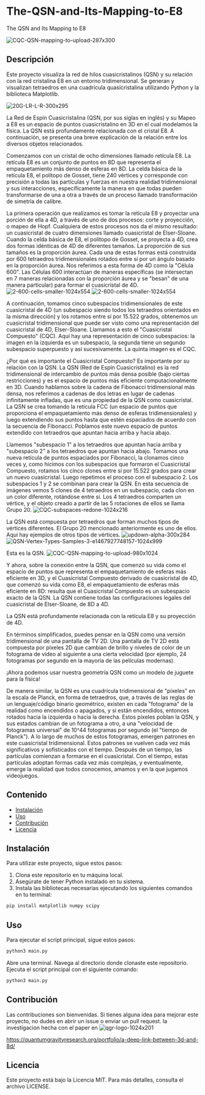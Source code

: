 # The-QSN-and-Its-Mapping-to-E8
The QSN and Its Mapping to E8

![CQC-QSN-mapping-to-upload-287x300](https://github.com/grisuno/The-QSN-and-Its-Mapping-to-E8/assets/1097185/5b4f5d2c-dcf4-49e1-8b4f-dcdca7dd35e0)

## Descripción
Este proyecto visualiza la red de hilos cuasicristalinos (QSN) y su relación con la red cristalina E8 en un entorno tridimensional. Se generan y visualizan tetraedros en una cuadrícula quasicristalina utilizando Python y la biblioteca Matplotlib.

![20G-LR-L-R-300x295](https://github.com/grisuno/The-QSN-and-Its-Mapping-to-E8/assets/1097185/4114e072-f8f4-471e-9df1-f1048ab87cbf)

La Red de Espín Cuasicristalina (QSN, por sus siglas en inglés) y su Mapeo a E8 es un espacio de puntos cuasicristalino en 3D en el cual modelamos la física. La QSN está profundamente relacionada con el cristal E8. A continuación, se presenta una breve explicación de la relación entre los diversos objetos relacionados.

Comenzamos con un cristal de ocho dimensiones llamado retícula E8. La retícula E8 es un conjunto de puntos en 8D que representa el empaquetamiento más denso de esferas en 8D. La celda básica de la retícula E8, el politopo de Gosset, tiene 240 vértices y corresponde con precisión a todas las partículas y fuerzas en nuestra realidad tridimensional y sus interacciones, específicamente la manera en que todas pueden transformarse de una a otra a través de un proceso llamado transformación de simetría de calibre.

La primera operación que realizamos es tomar la retícula E8 y proyectar una porción de ella a 4D, a través de uno de dos procesos: corte y proyección, o mapeo de Hopf. Cualquiera de estos procesos nos da el mismo resultado: un cuasicristal de cuatro dimensiones llamado cuasicristal de Elser-Sloane. Cuando la celda básica de E8, el politopo de Gosset, se proyecta a 4D, crea dos formas idénticas de 4D de diferentes tamaños. La proporción de sus tamaños es la proporción áurea. Cada una de estas formas está construida por 600 tetraedros tridimensionales rotados entre sí por un ángulo basado en la proporción áurea. Nos referimos a esta forma de 4D como la "Célula 600". Las Células 600 interactúan de maneras específicas (se intersectan en 7 maneras relacionadas con la proporción áurea y se "besan" de una manera particular) para formar el cuasicristal de 4D.
![2-600-cells-smaller-1024x554](https://github.com/grisuno/The-QSN-and-Its-Mapping-to-E8/assets/1097185/da51454a-cb75-4843-99ad-b3a276488b09)
![2-600-cells-smaller-1024x554](https://github.com/grisuno/The-QSN-and-Its-Mapping-to-E8/assets/1097185/ab196220-62d3-4c61-b943-cdce05797f3e)

A continuación, tomamos cinco subespacios tridimensionales de este cuasicristal de 4D (un subespacio siendo todos los tetraedros orientados en la misma dirección) y los rotamos entre sí por 15.522 grados, obtenemos un cuasicristal tridimensional que puede ser visto como una representación del cuasicristal de 4D, Elser-Sloane. Llamamos a esto el "Cuasicristal Compuesto" (CQC). Aquí hay una representación de cinco subespacios: la imagen en la izquierda es un subespacio, la segunda tiene un segundo subespacio superpuesto y así sucesivamente. La quinta imagen es el CQC.

¿Por qué es importante el Cuasicristal Compuesto? Es importante por su relación con la QSN. La QSN (Red de Espín Cuasicristalino) es la red tridimensional de intercambio de puntos más densa posible (bajo ciertas restricciones) y es el espacio de puntos más eficiente computacionalmente en 3D. Cuando hablamos sobre la cadena de Fibonacci tridimensional más densa, nos referimos a cadenas de dos letras en lugar de cadenas infinitamente infladas, que es una propiedad de la QSN como cuasicristal. La QSN se crea tomando la retícula FCC (un espacio de puntos que proporciona el empaquetamiento más denso de esferas tridimensionales) y luego extendiendo sus puntos hasta que estén espaciados de acuerdo con la secuencia de Fibonacci. Poblamos este nuevo espacio de puntos extendido con tetraedros que apuntan hacia arriba y hacia abajo.

Llamemos "subespacio 1" a los tetraedros que apuntan hacia arriba y "subespacio 2" a los tetraedros que apuntan hacia abajo. Tomamos una nueva retícula de puntos espaciados por Fibonacci, la clonamos cinco veces y, como hicimos con los subespacios que formaron el Cuasicristal Compuesto, rotamos los cinco clones entre sí por 15.522 grados para crear un nuevo cuasicristal. Luego repetimos el proceso con el subespacio 2. Los subespacios 1 y 2 se combinan para crear la QSN. En esta secuencia de imágenes vemos 5 clones de 4 tetraedros en un subespacio, cada clon en un color diferente, rotándose entre sí. Los 4 tetraedros comparten un vértice, y el objeto creado a partir de las 5 rotaciones de ellos se llama Grupo 20.
![CQC-subspaces-redone-1024x216](https://github.com/grisuno/The-QSN-and-Its-Mapping-to-E8/assets/1097185/5a2572ac-e221-4d8e-891e-ddb775bd01de)

La QSN está compuesta por tetraedros que forman muchos tipos de vértices diferentes. El Grupo 20 mencionado anteriormente es uno de ellos. Aquí hay ejemplos de otros tipos de vértices.
![updown-alpha-300x284](https://github.com/grisuno/The-QSN-and-Its-Mapping-to-E8/assets/1097185/bc57846a-2a9c-4c15-a5a3-7a2602ed3f97)
![QSN-Vertex-Types-Samples-3-e1467927748157-1024x999](https://github.com/grisuno/The-QSN-and-Its-Mapping-to-E8/assets/1097185/694a9c07-2afa-4d09-9f30-2bda245fa36f)

Esta es la QSN.
![CQC-QSN-mapping-to-upload-980x1024](https://github.com/grisuno/The-QSN-and-Its-Mapping-to-E8/assets/1097185/d1374afb-bc01-4171-b708-fb0625f2d23d)

Y ahora, sobre la conexión entre la QSN, que comenzó su vida como el espacio de puntos que representa el empaquetamiento de esferas más eficiente en 3D, y el Cuasicristal Compuesto derivado de cuasicristal de 4D, que comenzó su vida como E8, el empaquetamiento de esferas más eficiente en 8D: resulta que el Cuasicristal Compuesto es un subespacio exacto de la QSN. La QSN contiene todas las configuraciones legales del cuasicristal de Elser-Sloane, de 8D a 4D.

La QSN está profundamente relacionada con la retícula E8 y su proyección de 4D.

En términos simplificados, puedes pensar en la QSN como una versión tridimensional de una pantalla de TV 2D. Una pantalla de TV 2D está compuesta por píxeles 2D que cambian de brillo y niveles de color de un fotograma de video al siguiente a una cierta velocidad (por ejemplo, 24 fotogramas por segundo en la mayoría de las películas modernas).

¡Ahora podemos usar nuestra geometría QSN como un modelo de juguete para la física!

De manera similar, la QSN es una cuadrícula tridimensional de "píxeles" en la escala de Planck, en forma de tetraedros, que, a través de las reglas de un lenguaje/código binario geométrico, existen en cada "fotograma" de la realidad como encendidos o apagados, y si están encendidos, entonces rotados hacia la izquierda o hacia la derecha. Estos píxeles poblan la QSN, y sus estados cambian de un fotograma a otro, a una "velocidad de fotogramas universal" de 10^44 fotogramas por segundo (el "tiempo de Planck"). A lo largo de muchos de estos fotogramas, emergen patrones en este cuasicristal tridimensional. Estos patrones se vuelven cada vez más significativos y sofisticados con el tiempo. Después de un tiempo, las partículas comienzan a formarse en el cuasicristal. Con el tiempo, estas partículas adoptan formas cada vez más complejas, y eventualmente, emerge la realidad que todos conocemos, amamos y en la que jugamos videojuegos.

## Contenido
- [Instalación](#instalación)
- [Uso](#uso)
- [Contribución](#contribución)
- [Licencia](#licencia)

## Instalación
Para utilizar este proyecto, sigue estos pasos:

1. Clona este repositorio en tu máquina local.
2. Asegúrate de tener Python instalado en tu sistema.
3. Instala las bibliotecas necesarias ejecutando los siguientes comandos en tu terminal:

```bash
pip install matplotlib numpy scipy
```
## Uso
Para ejecutar el script principal, sigue estos pasos:

```bash
python3 main.py
```
Abre una terminal.
Navega al directorio donde clonaste este repositorio.
Ejecuta el script principal con el siguiente comando:
```bash
python3 main.py
```
## Contribución
Las contribuciones son bienvenidas. Si tienes alguna idea para mejorar este proyecto, no dudes en abrir un issue o enviar un pull request.
la investigacion hecha con el paper en
![qgr-logo-1024x201](https://github.com/grisuno/The-QSN-and-Its-Mapping-to-E8/assets/1097185/7c721ffd-de98-4dd3-bfc6-9c682af679b4)

https://quantumgravityresearch.org/portfolio/a-deep-link-between-3d-and-8d/

## Licencia
Este proyecto está bajo la Licencia MIT. Para más detalles, consulta el archivo LICENSE.
